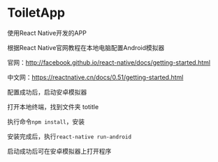 # ToiletApp
使用React Native开发的APP


根据React Native官网教程在本地电脑配置Android模拟器

官网：http://facebook.github.io/react-native/docs/getting-started.html

中文网：https://reactnative.cn/docs/0.51/getting-started.html


配置成功后，启动安卓模拟器

打开本地终端，找到文件夹 totitle

执行命令`npm install`，安装

安装完成后，执行`react-native run-android`

启动成功后可在安卓模拟器上打开程序
